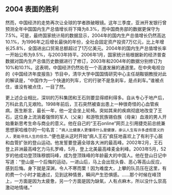 ## 2004 表面的胜利

然而，中国经济的走势再次让全球的学者跌破眼镜。这年三季度，亚洲开发银行曾预测全年中国国内生产总值增长将下降为8.3%，而中国商务部的数据更保守为7.5%。可是，最终国家统计局的数据显示，2004年的国内生产总值增长仍然高达10.1%，为1996年之后增长最快的年份，全社会固定资产投资7万亿元，比上年增长25.8%，全国进出口贸易总额超过了1万亿美元。2004年的国内生产总值增长率一开始公布为9.5%，与2003年持平。2006年1月，国家统计局根据新的经济普查数据对国内生产总值历史数据进行了修订，2003年和2004年的数据分别修订为10%和10.1%。这表明，中国经济仍然处在一个高速发展的通道里。在中央电视台的《中国经济年度报告》节目中，清华大学中国国情研究中心主任胡鞍钢教授对此的解读是，“中国作为一个快速的列车，它的行驶不是急刹车，是点刹车。”谁被点住，谁没有被点住，一目了然。

更上述企业相比，深圳的万科集团和王石则要显得顺利得多。自从专心于地产后，万科此去几无艰险。1998年前后，王石突然被查出患上一种很奇怪的心血管疾病，医生断言，最长一年，他一定会坐上轮椅。突如其来的疾病彻底地改变了王石，这位身上流淌着强悍的军人（父亲）和游牧民族锡伯族（母亲）血液的男人开始重新思考生命与商业的意义。他在自己的“王石online”网页上引用捷克前总统兼思想家哈维尔的一句名言：`“病人比健康人更懂得什么是健康，承认人生有许多虚假意义的人，更能寻找人生的信念。”`便也是从这时开始“病人王石”疯狂地喜欢上了有利于心脏和血管扩张的登山运动。他发誓要登遍全球各大洲的最高峰。2002年2月，王石登上非洲最高峰乞力马扎罗峰，5月，登上北美最高峰麦金利峰。2003年5月，52岁的他成功登顶珠穆朗玛峰，成为登顶珠峰的年龄最大的中国人。他在登山日记中写道：“登山是一个后悔的运动，一进山后，马上会出现头昏、恶心等高山反应，感到后悔。身下就是深渊，令人不寒而栗！因为难度大，上攀的队员压在这里，有的费一个小时才能通过，见到这种情景，瞬间产生恐惧感。……那个时候在峰顶上，一方面是因为太疲惫，另一个方面是因为缺氧，人有点麻木，所以没什么崇高激动地情绪。”